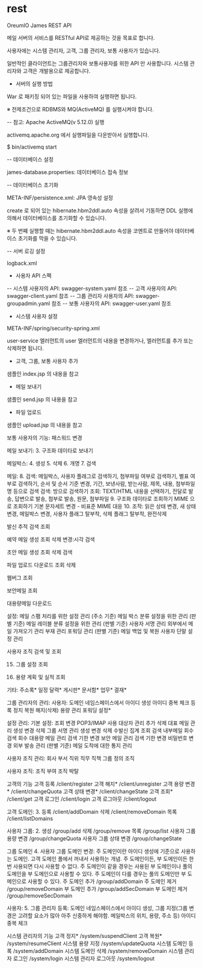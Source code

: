 # rest

OreumIO James REST API

메일 서버의 서비스를 RESTful API로 제공하는 것을 목표로 합니다.

사용자에는 시스템 관리자, 고객, 그룹 관리자, 보통 사용자가 있습니다.

일반적인 클라이언트는 그룹관리자와 보통사용자를 위한 API 만 사용합니다.
시스템 관리자와 고객은 개발용으로 제공합니다.

- 서버의 실행 방법

War 로 패키징 되어 있는 파일을 사용하여 실행하면 됩니다.

※ 전제조건으로 RDBMS와 MQ(ActiveMQ) 를 실행시켜야 합니다.

-- 참고: Apache ActiveMQ(v 5.12.0) 실행

activemq.apache.org 에서 실행파일을 다운받아서 실행합니다.

$ bin/activemq start

-- 데이터베이스 설정

james-database.properties: 데이터베이스 접속 정보

-- 데이터베이스 초기화

META-INF/persistence.xml: JPA 영속성 설정

create 로 되어 있는 hibernate.hbm2ddl.auto 속성을 살려서 기동하면 DDL 실행에 의해서 데이터베이스를 초기화할 수 있습니다.

※ 두 번째 실행할 때는 hibernate.hbm2ddl.auto 속성을 코멘트로 만들어야 데이터베이스 초기화를 막을 수 있습니다.

-- 서버 로깅 설정

logback.xml

- 사용자 API 스펙

-- 시스템 사용자의 API: swagger-system.yaml 참조
-- 고객 사용자의 API: swagger-client.yaml 참조
-- 그룹 관리자 사용자의 API: swagger-groupadmin.yaml 참조
-- 보통 사용자의 API: swagger-user.yaml 참조

- 시스템 사용자 설정

META-INF/spring/security-spring.xml

user-service 엘러먼트의 user 엘러먼트의 내용을 변경하거나, 엘러먼트를 추가 또는 삭제하면 됩니다.

- 고객, 그룹, 보통 사용자 추가

샘플인 index.jsp 의 내용을 참고

- 메일 보내기

샘플인 send.jsp 의 내용을 참고

- 파일 업로드

샘플인 upload.jsp 의 내용을 참고


보통 사용자의 기능:
 패스워드 변경

 메일 보내기:
  3. 구조화 데이타로 보내기

 메일박스:
  4. 생성
  5. 삭제
  6. 개명
  7. 검색

 메일:
  8. 검색: 메일박스, 사용자 플래그로 검색하기, 첨부파일 여부로 검색하기, 별표 여부로 검색하기, 순서 및 순서 기준 변경, 기간, 보낸사람, 받는사람, 제목, 내용, 첨부파일명 등으로 검색
  검색: 방으로 검색하기
  조회: TEXT/HTML 내용을 선택하기, 전달로 발송, 답변으로 발송, 첨부로 발송, 원문, 첨부파일
  9. 구조화 데이타로 조회하기
  MIME 으로 조회하기
  기본 문자세트 변경 - 비표준 MIME 대응
  10. 조작: 읽은 상태 변경, 새 상태 변경, 메일박스 변경, 사용자 플래그 탈부착, 삭제 플래그 탈부착, 완전삭제

 발신 추적
  검색
  조회

 예약 메일
  생성
  조회
  삭제
  변경:시각
  검색

 초안 메일
  생성
  조회
  삭제
  검색

 파일
  업로드
  다운로드
  조회
  삭제

 웹버그
  조회

 보안메일
  조회

 대용량메일
  다운로드

 설정:
  메일 스팸 처리를 위한 설정 관리 (주소 기준)
  메일 박스 분류 설정을 위한 관리 (판별 기준)
  메일 레이블 분류 설정을 위한 관리 (판별 기준)
  사용자 서명 관리
  외부에서 메일 가져오기 관리
  부재 관리
  포워딩 관리 (판별 기준)
  메일 백업 및 복원
  사용자 단말 설정 관리

 사용자 조직 검색 및 조회

 15. 그룹 설정 조회

 16. 용량 계획 및 실적 조회

 기타:
  주소록*
  일정 달력*
  게시판*
  문서함*
  업무*
  결재*

그룹 관리자의 관리:
 사용자: 도메인 네임스페이스에서 아이디 생성
  아이디 중복 체크
  등록
  정지
  복원
  해지(삭제)
  용량 관리
  포워딩 설정*

 설정 관리:
  기본 설정:
   조회
   변경
  POP3/IMAP 사용 대상자 관리
   추가
   삭제
  대표 메일 관리
   생성
   변경
   삭제
  그룹 서명 관리
   생성
   변경
   삭제
  수발신 집계 조회
   검색
  내부메일 회수
   검색
   회수
  대용량 메일 관리
   검색
   기한 변경
  보안 메일 관리
   검색
   기한 변경
   비밀번호 변경
  외부 발송 관리 (판별 기준)
  메일 도착에 대한 통지 관리

 사용자 조직 관리:
  회사
  부서
  직위
  직무
  직책
  그룹 정의 조직

 사용자 조직:
  조직 부여
  조직 박탈


고객의 기능
 고객 등록 /client/register
 고객 해지* /client/unregister
 고객 용량 변경* /client/changeQuota
 고객 상태 변경* /client/changeState
 고객 조회* /client/get
 고객 로그인 /client/login
 고객 로그아웃 /client/logout

 고객 도메인:
  3. 등록 /client/addDomain
  삭제 /client/removeDomain
  목록 /client/listDomains

 사용자 그룹:
  2. 생성 /group/add
  삭제 /group/remove
  목록 /group/list
  사용자 그룹 용량 변경 /group/changeQuota
  사용자 그룹 상태 변경 /group/changeState

 그룹 도메인
  4. 사용자 그룹 도메인 변경: 주 도메인이란 아이디 생성에 기준으로 사용하는 도메인. 고객 도메인 풀에서 꺼내서 사용하는 개념. 주 도메인이든, 부 도메인이든 한 번 사용되면 다시 사용할 수 없다.
               주 도메인이 같을 경우는 사용된 부 도메인이나 풀의 도메인을 부 도메인으로 사용할 수 있다.
               주 도메인이 다를 경우는 풀의 도메인만 부 도메인으로 사용할 수 있다.
  주 도메인 추가 /group/addDomain
  주 도메인 제거 /group/removeDomain
  부 도메인 추가 /group/addSecDomain
  부 도메인 제거 /group/removeSecDomain

 사용자:
  5. 그룹 관리자 등록: 도메인 네임스페이스에서 아이디 생성, 그룹 지정(그룹 변경은 고려할 요소가 많아 아주 신중하게 해야함. 메일박스의 위치, 용량, 주소 등)
   아이디 중복 체크

시스템 관리자의 기능
 고객 정지* /system/suspendClient
 고객 복원* /system/resumeClient
 시스템 용량 지정 /system/updateQuota
 시스템 도메인 등록 /system/addDomain
 시스템 도메인 삭제 /system/removeDomain
 시스템 관리자 로그인 /system/login
 시스템 관리자 로그아웃 /system/logout
